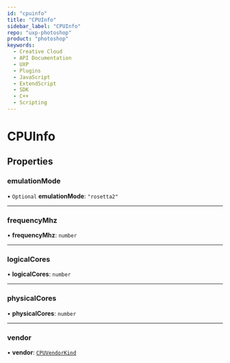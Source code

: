 ```yaml
---
id: "cpuinfo"
title: "CPUInfo"
sidebar_label: "CPUInfo"
repo: "uxp-photoshop"
product: "photoshop"
keywords:
  - Creative Cloud
  - API Documentation
  - UXP
  - Plugins
  - JavaScript
  - ExtendScript
  - SDK
  - C++
  - Scripting
---
```


# CPUInfo

## Properties

### emulationMode

• `Optional` **emulationMode**: ``"rosetta2"``

___

### frequencyMhz

• **frequencyMhz**: `number`

___

### logicalCores

• **logicalCores**: `number`

___

### physicalCores

• **physicalCores**: `number`

___

### vendor

• **vendor**: [`CPUVendorKind`](/ps_reference/modules/coremodules/#cpuvendorkind)

